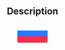 <h2 align="center">Description</h2>

<p align="center">
  <a href="docs/ru.md"><img src="docs/ru_icon.svg" width="70"></a>
</p>
